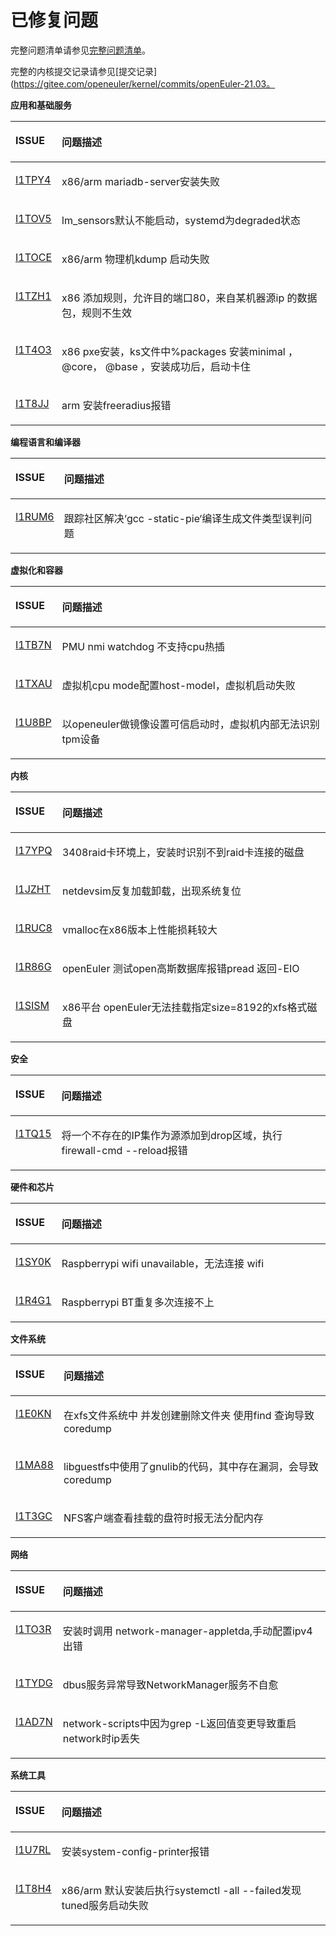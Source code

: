 # 已修复问题<a name="ZH-CN_TOPIC_0225731125"></a>

完整问题清单请参见[完整问题清单](https://gitee.com/organizations/src-openeuler/issues)。

完整的内核提交记录请参见[提交记录](https://gitee.com/openeuler/kernel/commits/openEuler-21.03。

**应用和基础服务**
<a name="table_fixed_1"></a>
<table>
    <thead align="left">
        <tr id="row104971596432">
            <th class="cellrowborder" valign="top" width="9.66%" id="mcps1.2.3.1.1">
                <p id="p1649720994313"><a name="p1649720994313"></a><a name="p1649720994313"></a>ISSUE</p>
            </th>
            <th class="cellrowborder" valign="top" width="90.34%" id="mcps1.2.3.1.2">
                <p id="p8497129114312"><a name="p8497129114312"></a><a name="p8497129114312"></a>问题描述</p>
            </th>
        </tr>
    </thead>
    <tbody>
        <tr id="row449716974001">
            <td class="cellrowborder" valign="top" width="9.66%" headers="mcps1.2.3.1.1 ">
                <p id="p34974920436"><a name="p34974920436"></a><a name="p34974920436"></a><a
                        href="https://gitee.com/src-openeuler/mariadb/issues/I1TPY4" target="_blank"
                        rel="noopener noreferrer">I1TPY4</a></p>
            </td>
            <td class="cellrowborder" valign="top" width="90.34%" headers="mcps1.2.3.1.2 ">
                <p id="p74971293436"><a name="p74971293436"></a><a name="p74971293436"></a><span>x86/arm
                        mariadb-server安装失败</span></p>
            </td>
        <tr id="row449716974002">
            <td class="cellrowborder" valign="top" width="9.66%" headers="mcps1.2.3.1.1 ">
                <p id="p34974920436"><a name="p34974920436"></a><a name="p34974920436"></a><a
                        href="https://gitee.com/src-openeuler/lm_sensors/issues/I1TOV5" target="_blank"
                        rel="noopener noreferrer">I1TOV5</a></p>
            </td>
            <td class="cellrowborder" valign="top" width="90.34%" headers="mcps1.2.3.1.2 ">
                <p id="p74971293436"><a name="p74971293436"></a><a
                        name="p74971293436"></a><span>lm_sensors默认不能启动，systemd为degraded状态</span></p>
            </td>
        <tr id="row449716974003">
            <td class="cellrowborder" valign="top" width="9.66%" headers="mcps1.2.3.1.1 ">
                <p id="p34974920436"><a name="p34974920436"></a><a name="p34974920436"></a><a
                        href="https://gitee.com/src-openeuler/kexec-tools/issues/I1TOCE" target="_blank"
                        rel="noopener noreferrer">I1TOCE</a></p>
            </td>
            <td class="cellrowborder" valign="top" width="90.34%" headers="mcps1.2.3.1.2 ">
                <p id="p74971293436"><a name="p74971293436"></a><a name="p74971293436"></a><span>x86/arm 物理机kdump
                        启动失败</span></p>
            </td>
        <tr id="row449716974004">
            <td class="cellrowborder" valign="top" width="9.66%" headers="mcps1.2.3.1.1 ">
                <p id="p34974920436"><a name="p34974920436"></a><a name="p34974920436"></a><a
                        href="https://gitee.com/src-openeuler/firewalld/issues/I1TZH1" target="_blank"
                        rel="noopener noreferrer">I1TZH1</a></p>
            </td>
            <td class="cellrowborder" valign="top" width="90.34%" headers="mcps1.2.3.1.2 ">
                <p id="p74971293436"><a name="p74971293436"></a><a name="p74971293436"></a><span>x86
                        添加规则，允许目的端口80，来自某机器源ip 的数据包，规则不生效</span></p>
            </td>
        <tr id="row449716974004">
            <td class="cellrowborder" valign="top" width="9.66%" headers="mcps1.2.3.1.1 ">
                <p id="p34974920436"><a name="p34974920436"></a><a name="p34974920436"></a><a
                        href="https://gitee.com/src-openeuler/lvm2/issues/I1T4O3" target="_blank"
                        rel="noopener noreferrer">I1T4O3</a></p>
            </td>
            <td class="cellrowborder" valign="top" width="90.34%" headers="mcps1.2.3.1.2 ">
                <p id="p74971293436"><a name="p74971293436"></a><a name="p74971293436"></a><span>x86
                        pxe安装，ks文件中%packages 安装minimal ， @core， @base ，安装成功后，启动卡住</span></p>
            </td>
        <tr id="row449716974005">
            <td class="cellrowborder" valign="top" width="9.66%" headers="mcps1.2.3.1.1 ">
                <p id="p34974920436"><a name="p34974920436"></a><a name="p34974920436"></a><a
                        href="https://gitee.com/src-openeuler/freeradius/issues/I1T8JJ" target="_blank"
                        rel="noopener noreferrer">I1T8JJ</a></p>
            </td>
            <td class="cellrowborder" valign="top" width="90.34%" headers="mcps1.2.3.1.2 ">
                <p id="p74971293436"><a name="p74971293436"></a><a name="p74971293436"></a><span>arm
                        安装freeradius报错</span></p>
            </td>
        </tr>
        </tr>
    </tbody>
</table>

**编程语言和编译器**
<a name="table_fixed_2"></a>
<table>
    <thead align="left">
        <tr id="row104971596432">
            <th class="cellrowborder" valign="top" width="9.66%" id="mcps1.2.3.1.1">
                <p id="p1649720994313"><a name="p1649720994313"></a><a name="p1649720994313"></a>ISSUE</p>
            </th>
            <th class="cellrowborder" valign="top" width="90.34%" id="mcps1.2.3.1.2">
                <p id="p8497129114312"><a name="p8497129114312"></a><a name="p8497129114312"></a>问题描述</p>
            </th>
        </tr>
    </thead>
    <tbody>
        <tr id="row449716974006">
            <td class="cellrowborder" valign="top" width="9.66%" headers="mcps1.2.3.1.1 ">
                <p id="p34974920436"><a name="p34974920436"></a><a name="p34974920436"></a><a
                        href="https://gitee.com/src-openeuler/file/issues/I1RUM6" target="_blank"
                        rel="noopener noreferrer">I1RUM6</a></p>
            </td>
            <td class="cellrowborder" valign="top" width="90.34%" headers="mcps1.2.3.1.2 ">
                <p id="p74971293436"><a name="p74971293436"></a><a name="p74971293436"></a><span>跟踪社区解决‘gcc
                        -static-pie‘编译生成文件类型误判问题</span></p>
            </td>
        </tr>
        </tr>
    </tbody>
</table>


**虚拟化和容器**
<a name="table_fixed_4"></a>
<table>
    <thead align="left">
        <tr id="row104971596432">
            <th class="cellrowborder" valign="top" width="9.66%" id="mcps1.2.3.1.1">
                <p id="p1649720994313"><a name="p1649720994313"></a><a name="p1649720994313"></a>ISSUE</p>
            </th>
            <th class="cellrowborder" valign="top" width="90.34%" id="mcps1.2.3.1.2">
                <p id="p8497129114312"><a name="p8497129114312"></a><a name="p8497129114312"></a>问题描述</p>
            </th>
        </tr>
    </thead>
    <tbody>
        <tr id="row449716974007">
            <td class="cellrowborder" valign="top" width="9.66%" headers="mcps1.2.3.1.1 ">
                <p id="p34974920436"><a name="p34974920436"></a><a name="p34974920436"></a><a
                        href="https://gitee.com/openeuler/kernel/issues/I1TB7N?from=project-issue" target="_blank"
                        rel="noopener noreferrer">I1TB7N</a></p>
            </td>
            <td class="cellrowborder" valign="top" width="90.34%" headers="mcps1.2.3.1.2 ">
                <p id="p74971293436"><a name="p74971293436"></a><a name="p74971293436"></a><span>PMU nmi watchdog
                        不支持cpu热插</span></p>
            </td>
        <tr id="row449716974008">
            <td class="cellrowborder" valign="top" width="9.66%" headers="mcps1.2.3.1.1 ">
                <p id="p34974920436"><a name="p34974920436"></a><a name="p34974920436"></a><a
                        href="https://gitee.com/openeuler/kernel/issues/I1TXAU?from=project-issue" target="_blank"
                        rel="noopener noreferrer">I1TXAU</a></p>
            </td>
            <td class="cellrowborder" valign="top" width="90.34%" headers="mcps1.2.3.1.2 ">
                <p id="p74971293436"><a name="p74971293436"></a><a name="p74971293436"></a><span>虚拟机cpu
                        mode配置host-model，虚拟机启动失败</span></p>
            </td>
        <tr id="row449716974009">
            <td class="cellrowborder" valign="top" width="9.66%" headers="mcps1.2.3.1.1 ">
                <p id="p34974920436"><a name="p34974920436"></a><a name="p34974920436"></a><a
                        href="https://gitee.com/openeuler/kernel/issues/I1U8BP?from=project-issue" target="_blank"
                        rel="noopener noreferrer">I1U8BP</a></p>
            </td>
            <td class="cellrowborder" valign="top" width="90.34%" headers="mcps1.2.3.1.2 ">
                <p id="p74971293436"><a name="p74971293436"></a><a
                        name="p74971293436"></a><span>以openeuler做镜像设置可信启动时，虚拟机内部无法识别tpm设备</span></p>
            </td>
        </tr>
        </tr>
    </tbody>
</table>

**内核**
<a name="table_fixed_6"></a>
<table>
    <thead align="left">
        <tr id="row104971596432">
            <th class="cellrowborder" valign="top" width="9.66%" id="mcps1.2.3.1.1">
                <p id="p1649720994313"><a name="p1649720994313"></a><a name="p1649720994313"></a>ISSUE</p>
            </th>
            <th class="cellrowborder" valign="top" width="90.34%" id="mcps1.2.3.1.2">
                <p id="p8497129114312"><a name="p8497129114312"></a><a name="p8497129114312"></a>问题描述</p>
            </th>
        </tr>
    </thead>
    <tbody>
        <tr id="row449716974010">
            <td class="cellrowborder" valign="top" width="9.66%" headers="mcps1.2.3.1.1 ">
                <p id="p34974920436"><a name="p34974920436"></a><a name="p34974920436"></a><a
                        href="https://gitee.com/openeuler/kernel/issues/I17YPQ?from=project-issue" target="_blank"
                        rel="noopener noreferrer">I17YPQ</a></p>
            </td>
            <td class="cellrowborder" valign="top" width="90.34%" headers="mcps1.2.3.1.2 ">
                <p id="p74971293436"><a name="p74971293436"></a><a
                        name="p74971293436"></a><span>3408raid卡环境上，安装时识别不到raid卡连接的磁盘 </span></p>
            </td>
        <tr id="row449716974011">
            <td class="cellrowborder" valign="top" width="9.66%" headers="mcps1.2.3.1.1 ">
                <p id="p34974920436"><a name="p34974920436"></a><a name="p34974920436"></a><a
                        href="https://gitee.com/openeuler/kernel/issues/I1JZHT?from=project-issue" target="_blank"
                        rel="noopener noreferrer">I1JZHT</a></p>
            </td>
            <td class="cellrowborder" valign="top" width="90.34%" headers="mcps1.2.3.1.2 ">
                <p id="p74971293436"><a name="p74971293436"></a><a name="p74971293436"></a><span>netdevsim反复加载卸载，出现系统复位
                    </span></p>
            </td>
        <tr id="row449716974012">
            <td class="cellrowborder" valign="top" width="9.66%" headers="mcps1.2.3.1.1 ">
                <p id="p34974920436"><a name="p34974920436"></a><a name="p34974920436"></a><a
                        href="https://gitee.com/openeuler/kernel/issues/I1RUC8?from=project-issue" target="_blank"
                        rel="noopener noreferrer">I1RUC8</a></p>
            </td>
            <td class="cellrowborder" valign="top" width="90.34%" headers="mcps1.2.3.1.2 ">
                <p id="p74971293436"><a name="p74971293436"></a><a name="p74971293436"></a><span>vmalloc在x86版本上性能损耗较大
                    </span></p>
            </td>
        <tr id="row449716974013">
            <td class="cellrowborder" valign="top" width="9.66%" headers="mcps1.2.3.1.1 ">
                <p id="p34974920436"><a name="p34974920436"></a><a name="p34974920436"></a><a
                        href="https://gitee.com/openeuler/kernel/issues/I1R86G?from=project-issue" target="_blank"
                        rel="noopener noreferrer">I1R86G</a></p>
            </td>
            <td class="cellrowborder" valign="top" width="90.34%" headers="mcps1.2.3.1.2 ">
                <p id="p74971293436"><a name="p74971293436"></a><a name="p74971293436"></a><span>openEuler
                        测试open高斯数据库报错pread 返回-EIO </span></p>
            </td>
        <tr id="row449716974014">
            <td class="cellrowborder" valign="top" width="9.66%" headers="mcps1.2.3.1.1 ">
                <p id="p34974920436"><a name="p34974920436"></a><a name="p34974920436"></a><a
                        href="https://gitee.com/openeuler/kernel/issues/I1SISM?from=project-issue" target="_blank"
                        rel="noopener noreferrer">I1SISM</a></p>
            </td>
            <td class="cellrowborder" valign="top" width="90.34%" headers="mcps1.2.3.1.2 ">
                <p id="p74971293436"><a name="p74971293436"></a><a name="p74971293436"></a><span>x86平台
                        openEuler无法挂载指定size=8192的xfs格式磁盘 </span></p>
            </td>
        </tr>
        </tr>
    </tbody>
</table>

**安全**
<a name="table_fixed_7"></a>
<table>
    <thead align="left">
        <tr id="row104971596432">
            <th class="cellrowborder" valign="top" width="9.66%" id="mcps1.2.3.1.1">
                <p id="p1649720994313"><a name="p1649720994313"></a><a name="p1649720994313"></a>ISSUE</p>
            </th>
            <th class="cellrowborder" valign="top" width="90.34%" id="mcps1.2.3.1.2">
                <p id="p8497129114312"><a name="p8497129114312"></a><a name="p8497129114312"></a>问题描述</p>
            </th>
        </tr>
    </thead>
    <tbody>
        <tr id="row449716974015">
            <td class="cellrowborder" valign="top" width="9.66%" headers="mcps1.2.3.1.1 ">
                <p id="p34974920436"><a name="p34974920436"></a><a name="p34974920436"></a><a
                        href="https://gitee.com/openeuler/kernel/issues/I1TQ15?from=project-issue" target="_blank"
                        rel="noopener noreferrer">I1TQ15</a></p>
            </td>
            <td class="cellrowborder" valign="top" width="90.34%" headers="mcps1.2.3.1.2 ">
                <p id="p74971293436"><a name="p74971293436"></a><a
                        name="p74971293436"></a><span>将一个不存在的IP集作为源添加到drop区域，执行firewall-cmd --reload报错</span></p>
            </td>
        </tr>
        </tr>
    </tbody>
</table>


**硬件和芯片**
<a name="table_fixed_7"></a>
<table>
    <thead align="left">
        <tr id="row104971596432">
            <th class="cellrowborder" valign="top" width="9.66%" id="mcps1.2.3.1.1">
                <p id="p1649720994313"><a name="p1649720994313"></a><a name="p1649720994313"></a>ISSUE</p>
            </th>
            <th class="cellrowborder" valign="top" width="90.34%" id="mcps1.2.3.1.2">
                <p id="p8497129114312"><a name="p8497129114312"></a><a name="p8497129114312"></a>问题描述</p>
            </th>
        </tr>
    </thead>
    <tbody>
        <tr id="row449716974016">
            <td class="cellrowborder" valign="top" width="9.66%" headers="mcps1.2.3.1.1 ">
                <p id="p34974920436"><a name="p34974920436"></a><a name="p34974920436"></a><a
                        href="https://gitee.com/openeuler/raspberrypi/issues/I1SY0K" target="_blank"
                        rel="noopener noreferrer">I1SY0K</a></p>
            </td>
            <td class="cellrowborder" valign="top" width="90.34%" headers="mcps1.2.3.1.2 ">
                <p id="p74971293436"><a name="p74971293436"></a><a name="p74971293436"></a><span>Raspberrypi wifi
                        unavailable，无法连接 wifi</span></p>
            </td>
        <tr id="row449716974017">
            <td class="cellrowborder" valign="top" width="9.66%" headers="mcps1.2.3.1.1 ">
                <p id="p34974920436"><a name="p34974920436"></a><a name="p34974920436"></a><a
                        href="https://gitee.com/openeuler/raspberrypi/issues/I1R4G1" target="_blank"
                        rel="noopener noreferrer">I1R4G1</a></p>
            </td>
            <td class="cellrowborder" valign="top" width="90.34%" headers="mcps1.2.3.1.2 ">
                <p id="p74971293436"><a name="p74971293436"></a><a name="p74971293436"></a><span>Raspberrypi
                        BT重复多次连接不上</span></p>
            </td>
        </tr>
        </tr>
    </tbody>
</table>

**文件系统**
<a name="table_fixed_9"></a>
<table>
    <thead align="left">
        <tr id="row104971596432">
            <th class="cellrowborder" valign="top" width="9.66%" id="mcps1.2.3.1.1">
                <p id="p1649720994313"><a name="p1649720994313"></a><a name="p1649720994313"></a>ISSUE</p>
            </th>
            <th class="cellrowborder" valign="top" width="90.34%" id="mcps1.2.3.1.2">
                <p id="p8497129114312"><a name="p8497129114312"></a><a name="p8497129114312"></a>问题描述</p>
            </th>
        </tr>
    </thead>
    <tbody>
        <tr id="row449716974018">
            <td class="cellrowborder" valign="top" width="9.66%" headers="mcps1.2.3.1.1 ">
                <p id="p34974920436"><a name="p34974920436"></a><a name="p34974920436"></a><a
                        href="https://gitee.com/src-openeuler/findutils/issues/I1E0KN" target="_blank"
                        rel="noopener noreferrer">I1E0KN</a></p>
            </td>
            <td class="cellrowborder" valign="top" width="90.34%" headers="mcps1.2.3.1.2 ">
                <p id="p74971293436"><a name="p74971293436"></a><a name="p74971293436"></a><span>在xfs文件系统中 并发创建删除文件夹
                        使用find 查询导致coredump</span></p>
            </td>
        <tr id="row449716974019">
            <td class="cellrowborder" valign="top" width="9.66%" headers="mcps1.2.3.1.1 ">
                <p id="p34974920436"><a name="p34974920436"></a><a name="p34974920436"></a><a
                        href="https://gitee.com/src-openeuler/libguestfs/issues/I1MA88" target="_blank"
                        rel="noopener noreferrer">I1MA88</a></p>
            </td>
            <td class="cellrowborder" valign="top" width="90.34%" headers="mcps1.2.3.1.2 ">
                <p id="p74971293436"><a name="p74971293436"></a><a
                        name="p74971293436"></a><span>libguestfs中使用了gnulib的代码，其中存在漏洞，会导致coredump</span></p>
            </td>
        <tr id="row449716974020">
            <td class="cellrowborder" valign="top" width="9.66%" headers="mcps1.2.3.1.1 ">
                <p id="p34974920436"><a name="p34974920436"></a><a name="p34974920436"></a><a
                        href="https://gitee.com/src-openeuler/nfs-utils/issues/I1T3GC" target="_blank"
                        rel="noopener noreferrer">I1T3GC</a></p>
            </td>
            <td class="cellrowborder" valign="top" width="90.34%" headers="mcps1.2.3.1.2 ">
                <p id="p74971293436"><a name="p74971293436"></a><a
                        name="p74971293436"></a><span>NFS客户端查看挂载的盘符时报无法分配内存</span></p>
            </td>
        </tr>
        </tr>
    </tbody>
</table>

**网络**
<a name="table_fixed_11"></a>
<table>
    <thead align="left">
        <tr id="row104971596432">
            <th class="cellrowborder" valign="top" width="9.66%" id="mcps1.2.3.1.1">
                <p id="p1649720994313"><a name="p1649720994313"></a><a name="p1649720994313"></a>ISSUE</p>
            </th>
            <th class="cellrowborder" valign="top" width="90.34%" id="mcps1.2.3.1.2">
                <p id="p8497129114312"><a name="p8497129114312"></a><a name="p8497129114312"></a>问题描述</p>
            </th>
        </tr>
    </thead>
    <tbody>
        <tr id="row449716974021">
            <td class="cellrowborder" valign="top" width="9.66%" headers="mcps1.2.3.1.1 ">
                <p id="p34974920436"><a name="p34974920436"></a><a name="p34974920436"></a><a
                        href="https://gitee.com/src-openeuler/network-manager-applet/issues/I1TO3R" target="_blank"
                        rel="noopener noreferrer">I1TO3R</a></p>
            </td>
            <td class="cellrowborder" valign="top" width="90.34%" headers="mcps1.2.3.1.2 ">
                <p id="p74971293436"><a name="p74971293436"></a><a name="p74971293436"></a><span>安装时调用
                        network-manager-appletda,手动配置ipv4出错</span></p>
            </td>
        <tr id="row449716974022">
            <td class="cellrowborder" valign="top" width="9.66%" headers="mcps1.2.3.1.1 ">
                <p id="p34974920436"><a name="p34974920436"></a><a name="p34974920436"></a><a
                        href="https://gitee.com/src-openeuler/NetworkManager/issues/I1TYDG" target="_blank"
                        rel="noopener noreferrer">I1TYDG</a></p>
            </td>
            <td class="cellrowborder" valign="top" width="90.34%" headers="mcps1.2.3.1.2 ">
                <p id="p74971293436"><a name="p74971293436"></a><a
                        name="p74971293436"></a><span>dbus服务异常导致NetworkManager服务不自愈</span></p>
            </td>
        <tr id="row449716974023">
            <td class="cellrowborder" valign="top" width="9.66%" headers="mcps1.2.3.1.1 ">
                <p id="p34974920436"><a name="p34974920436"></a><a name="p34974920436"></a><a
                        href="https://gitee.com/src-openeuler/initscripts/issues/I1AD7N" target="_blank"
                        rel="noopener noreferrer">I1AD7N</a></p>
            </td>
            <td class="cellrowborder" valign="top" width="90.34%" headers="mcps1.2.3.1.2 ">
                <p id="p74971293436"><a name="p74971293436"></a><a name="p74971293436"></a><span>network-scripts中因为grep
                        -L返回值变更导致重启network时ip丢失</span></p>
            </td>
        </tr>
        </tr>
    </tbody>
</table>

**系统工具**
<a name="table_fixed_13"></a>
<table>
    <thead align="left">
        <tr id="row104971596432">
            <th class="cellrowborder" valign="top" width="9.66%" id="mcps1.2.3.1.1">
                <p id="p1649720994313"><a name="p1649720994313"></a><a name="p1649720994313"></a>ISSUE</p>
            </th>
            <th class="cellrowborder" valign="top" width="90.34%" id="mcps1.2.3.1.2">
                <p id="p8497129114312"><a name="p8497129114312"></a><a name="p8497129114312"></a>问题描述</p>
            </th>
        </tr>
    </thead>
    <tbody>
        <tr id="row449716974024">
            <td class="cellrowborder" valign="top" width="9.66%" headers="mcps1.2.3.1.1 ">
                <p id="p34974920436"><a name="p34974920436"></a><a name="p34974920436"></a><a
                        href="https://gitee.com/src-openeuler/system-config-printer/issues/I1U7RL" target="_blank"
                        rel="noopener noreferrer">I1U7RL</a></p>
            </td>
            <td class="cellrowborder" valign="top" width="90.34%" headers="mcps1.2.3.1.2 ">
                <p id="p74971293436"><a name="p74971293436"></a><a
                        name="p74971293436"></a><span>安装system-config-printer报错</span></p>
            </td>
        <tr id="row449716974025">
            <td class="cellrowborder" valign="top" width="9.66%" headers="mcps1.2.3.1.1 ">
                <p id="p34974920436"><a name="p34974920436"></a><a name="p34974920436"></a><a
                        href="https://gitee.com/src-openeuler/tuned/issues/I1T8H4" target="_blank"
                        rel="noopener noreferrer">I1T8H4</a></p>
            </td>
            <td class="cellrowborder" valign="top" width="90.34%" headers="mcps1.2.3.1.2 ">
                <p id="p74971293436"><a name="p74971293436"></a><a name="p74971293436"></a><span>x86/arm
                        默认安装后执行systemctl -all --failed发现tuned服务启动失败</span></p>
            </td>
        </tr>
        </tr>
    </tbody>
</table>
